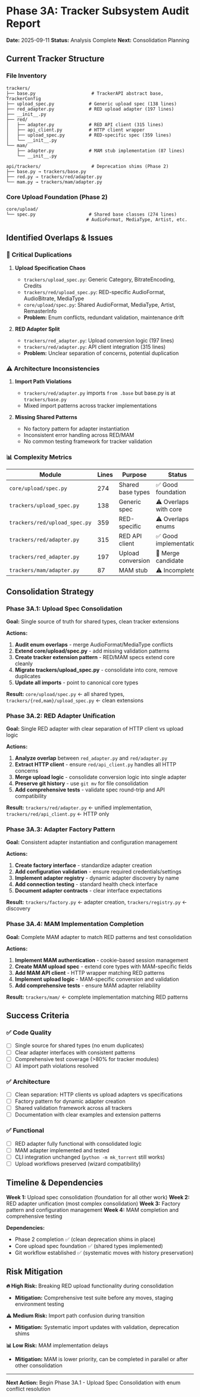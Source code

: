 # Phase 3A: Tracker Subsystem Audit Report

**Date:** 2025-09-11
**Status:** Analysis Complete
**Next:** Consolidation Planning

## Current Tracker Structure

### File Inventory

```
trackers/
├── base.py                     # TrackerAPI abstract base, TrackerConfig
├── upload_spec.py             # Generic upload spec (138 lines)
├── red_adapter.py             # RED upload adapter (197 lines)
├── __init__.py
├── red/
│   ├── adapter.py             # RED API client (315 lines)
│   ├── api_client.py          # HTTP client wrapper
│   ├── upload_spec.py         # RED-specific spec (359 lines)
│   └── __init__.py
└── mam/
    ├── adapter.py             # MAM stub implementation (87 lines)
    └── __init__.py

api/trackers/                   # Deprecation shims (Phase 2)
├── base.py → trackers/base.py
├── red.py → trackers/red/adapter.py
└── mam.py → trackers/mam/adapter.py
```

### Core Upload Foundation (Phase 2)

```
core/upload/
└── spec.py                    # Shared base classes (274 lines)
                              # AudioFormat, MediaType, Artist, etc.
```

## Identified Overlaps & Issues

### 🚨 **Critical Duplications**

1. **Upload Specification Chaos**
   - `trackers/upload_spec.py`: Generic Category, BitrateEncoding, Credits
   - `trackers/red/upload_spec.py`: RED-specific AudioFormat, AudioBitrate, MediaType
   - `core/upload/spec.py`: Shared AudioFormat, MediaType, Artist, RemasterInfo
   - **Problem:** Enum conflicts, redundant validation, maintenance drift

2. **RED Adapter Split**
   - `trackers/red_adapter.py`: Upload conversion logic (197 lines)
   - `trackers/red/adapter.py`: API client integration (315 lines)
   - **Problem:** Unclear separation of concerns, potential duplication

### ⚠️ **Architecture Inconsistencies**

1. **Import Path Violations**
   - `trackers/red/adapter.py` imports `from .base` but base.py is at `trackers/base.py`
   - Mixed import patterns across tracker implementations

2. **Missing Shared Patterns**
   - No factory pattern for adapter instantiation
   - Inconsistent error handling across RED/MAM
   - No common testing framework for tracker validation

### 📊 **Complexity Metrics**

| Module | Lines | Purpose | Status |
|--------|-------|---------|--------|
| `core/upload/spec.py` | 274 | Shared base types | ✅ Good foundation |
| `trackers/upload_spec.py` | 138 | Generic spec | ⚠️ Overlaps with core |
| `trackers/red/upload_spec.py` | 359 | RED-specific | ⚠️ Overlaps enums |
| `trackers/red/adapter.py` | 315 | RED API client | ✅ Good implementation |
| `trackers/red_adapter.py` | 197 | Upload conversion | 🚨 Merge candidate |
| `trackers/mam/adapter.py` | 87 | MAM stub | ⚠️ Incomplete |

## Consolidation Strategy

### Phase 3A.1: Upload Spec Consolidation

**Goal:** Single source of truth for shared types, clean tracker extensions

**Actions:**

1. **Audit enum overlaps** - merge AudioFormat/MediaType conflicts
2. **Extend core/upload/spec.py** - add missing validation patterns
3. **Create tracker extension pattern** - RED/MAM specs extend core cleanly
4. **Migrate trackers/upload_spec.py** - consolidate into core, remove duplicates
5. **Update all imports** - point to canonical core types

**Result:** `core/upload/spec.py` ← all shared types, `trackers/{red,mam}/upload_spec.py` ← clean extensions

### Phase 3A.2: RED Adapter Unification

**Goal:** Single RED adapter with clear separation of HTTP client vs upload logic

**Actions:**

1. **Analyze overlap** between `red_adapter.py` and `red/adapter.py`
2. **Extract HTTP client** - ensure `red/api_client.py` handles all HTTP concerns
3. **Merge upload logic** - consolidate conversion logic into single adapter
4. **Preserve git history** - use `git mv` for file consolidation
5. **Add comprehensive tests** - validate spec round-trip and API compatibility

**Result:** `trackers/red/adapter.py` ← unified implementation, `trackers/red/api_client.py` ← HTTP only

### Phase 3A.3: Adapter Factory Pattern

**Goal:** Consistent adapter instantiation and configuration management

**Actions:**

1. **Create factory interface** - standardize adapter creation
2. **Add configuration validation** - ensure required credentials/settings
3. **Implement adapter registry** - dynamic adapter discovery by name
4. **Add connection testing** - standard health check interface
5. **Document adapter contracts** - clear interface expectations

**Result:** `trackers/factory.py` ← adapter creation, `trackers/registry.py` ← discovery

### Phase 3A.4: MAM Implementation Completion

**Goal:** Complete MAM adapter to match RED patterns and test consolidation

**Actions:**

1. **Implement MAM authentication** - cookie-based session management
2. **Create MAM upload spec** - extend core types with MAM-specific fields
3. **Add MAM API client** - HTTP wrapper matching RED patterns
4. **Implement upload logic** - MAM-specific conversion and validation
5. **Add comprehensive tests** - ensure MAM adapter reliability

**Result:** `trackers/mam/` ← complete implementation matching RED patterns

## Success Criteria

### ✅ **Code Quality**

- [ ] Single source for shared types (no enum duplicates)
- [ ] Clear adapter interfaces with consistent patterns
- [ ] Comprehensive test coverage (>80% for tracker modules)
- [ ] All import path violations resolved

### ✅ **Architecture**

- [ ] Clean separation: HTTP clients vs upload adapters vs specifications
- [ ] Factory pattern for dynamic adapter creation
- [ ] Shared validation framework across all trackers
- [ ] Documentation with clear examples and extension patterns

### ✅ **Functional**

- [ ] RED adapter fully functional with consolidated logic
- [ ] MAM adapter implemented and tested
- [ ] CLI integration unchanged (`python -m mk_torrent` still works)
- [ ] Upload workflows preserved (wizard compatibility)

## Timeline & Dependencies

**Week 1:** Upload spec consolidation (foundation for all other work)
**Week 2:** RED adapter unification (most complex consolidation)
**Week 3:** Factory pattern and configuration management
**Week 4:** MAM completion and comprehensive testing

**Dependencies:**

- Phase 2 completion ✅ (clean deprecation shims in place)
- Core upload spec foundation ✅ (shared types implemented)
- Git workflow established ✅ (systematic moves with history preservation)

## Risk Mitigation

**🔥 High Risk:** Breaking RED upload functionality during consolidation

- **Mitigation:** Comprehensive test suite before any moves, staging environment testing

**⚠️ Medium Risk:** Import path confusion during transition

- **Mitigation:** Systematic import updates with validation, deprecation shims

**📊 Low Risk:** MAM implementation delays

- **Mitigation:** MAM is lower priority, can be completed in parallel or after other consolidation

---

**Next Action:** Begin Phase 3A.1 - Upload Spec Consolidation with enum conflict resolution
